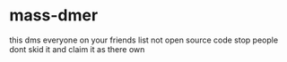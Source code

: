 # mass-dmer
this dms everyone on your friends list
not open source code stop people dont skid it and claim it as there own

